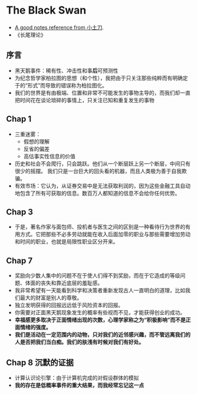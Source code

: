# The Black Swan

* [A good notes reference from 小土刀](https://github.com/wdxtub/WDXpeak/blob/master/1.0/World/black-swan-quote.md).
* 《长尾理论》
## 序言
* 黑天鹅事件：稀有性、冲击性和事**后**可预测性
* 为纪念哲学家柏拉图的思想（和个性），我把由于只关注那些纯粹而有明确定于的“形式”而导致的错误称为柏拉图化。
* 我们的世界是有由极端、位置和非常不可能发生的事物主导的，而我们却一直把时间花在谈论琐碎的事情上，只关注已知和重复发生的事物
## Chap 1
* 三重迷雾：
  * 假想的理解  
  * 反省的偏差
  * 高估事实性信息的价值
* 历史和社会不会爬行，只会跳跃。他们从一个断层跃上另一个断层，中间只有很少的摇摆。 我们只是一台巨大的回头看的机器，而且人类极为善于自我欺骗。
* 有效市场：它认为，从证券交易中是无法获取利润的，因为这些金融工具自动地包含了所有可获取的信息。数百万人都知道的信息不会给你任何优势。
## Chap 3
* 于是，著名作家与面包师、投机者与医生之间的区别是一种看待行为世界的有用方式。它把那些不必多劳动就能在收入后面加零的职业与那些需要增加劳动和时间的职业，也就是局限性职业区分开来。
## Chap 7
* 奖励向少数人集中的问题不在于使人们得不到奖励，而在于它造成的等级问题、体面的丧失和靠近底层的羞耻感。
* 我非常希望有一天能看到科学和决策者重新发现古人一直明白的道理，比如我们最大的财富是别人的尊敬。
* 独立发明获得的回报远远低于风险资本的回报。
* 你需要对正面黑天鹅现象发生的概率有些视而不见，才能获得创业的成功。
* **幸福感更多取决于正面情绪出现的次数，心理学家称之为“积极影响”而不是正面情绪的强度。**
* **我们是活动在一定范围内的动物，只对我们的近邻感兴趣，而不管远离我们的人是否把我们当白痴。我们的肤浅有时候对我们有好处。**
## Chap 8 沉默的证据
* 计算认识论引擎：由于计算机完成的对假设群体的模拟
* **我的存在是低概率事件的重大结果，而我经常忘记这一点**
